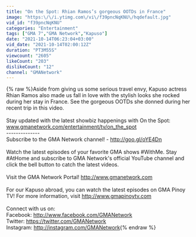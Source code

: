 ```yaml
---
title: "On the Spot: Rhian Ramos’s gorgeous OOTDs in France"
image: "https:\/\/i.ytimg.com\/vi\/f39pncNqKNU\/hqdefault.jpg"
vid_id: "f39pncNqKNU"
categories: "Entertainment"
tags: ["GMA 7","GMA Network","Kapuso"]
date: "2021-10-14T06:23:04+03:00"
vid_date: "2021-10-14T02:00:12Z"
duration: "PT3M55S"
viewcount: "2605"
likeCount: "203"
dislikeCount: "12"
channel: "GMANetwork"
---
```

{% raw %}Aside from giving us some serious travel envy, Kapuso actress Rhian Ramos also made us fall in love with the stylish looks she rocked during her stay in France. See the gorgeous OOTDs she donned during her recent trip in this video.<br /><br />Stay updated with the latest showbiz happenings with On the Spot:<br />www.gmanetwork.com/entertainment/tv/on_the_spot<br />--------------<br />Subscribe to the GMA Network channel! - <a rel="nofollow" target="blank" href="http://goo.gl/oYE4Dn">http://goo.gl/oYE4Dn</a><br /><br />Watch the latest episodes of your favorite GMA shows #WithMe. Stay #AtHome and subscribe to GMA Network's official YouTube channel and click the bell button to catch the latest videos.<br /><br />Visit the GMA Network Portal! <a rel="nofollow" target="blank" href="http://www.gmanetwork.com">http://www.gmanetwork.com</a><br /><br />For our Kapuso abroad, you can watch the latest episodes on GMA Pinoy TV! For more information, visit <a rel="nofollow" target="blank" href="http://www.gmapinoytv.com">http://www.gmapinoytv.com</a><br /><br />Connect with us on:<br />Facebook: <a rel="nofollow" target="blank" href="http://www.facebook.com/GMANetwork">http://www.facebook.com/GMANetwork</a><br />Twitter: <a rel="nofollow" target="blank" href="https://twitter.com/GMANetwork">https://twitter.com/GMANetwork</a><br />Instagram: <a rel="nofollow" target="blank" href="http://instagram.com/GMANetwork">http://instagram.com/GMANetwork</a>{% endraw %}
